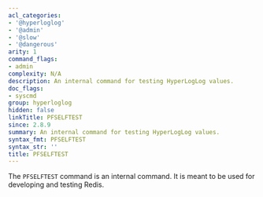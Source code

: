 ```yaml
---
acl_categories:
- '@hyperloglog'
- '@admin'
- '@slow'
- '@dangerous'
arity: 1
command_flags:
- admin
complexity: N/A
description: An internal command for testing HyperLogLog values.
doc_flags:
- syscmd
group: hyperloglog
hidden: false
linkTitle: PFSELFTEST
since: 2.8.9
summary: An internal command for testing HyperLogLog values.
syntax_fmt: PFSELFTEST
syntax_str: ''
title: PFSELFTEST
---
```

The `PFSELFTEST` command is an internal command.
It is meant to be used for developing and testing Redis.